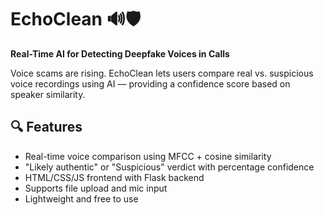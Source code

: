# EchoClean 🔊🛡️

**Real-Time AI for Detecting Deepfake Voices in Calls**

Voice scams are rising. EchoClean lets users compare real vs. suspicious voice recordings using AI — providing a confidence score based on speaker similarity.

## 🔍 Features
- Real-time voice comparison using MFCC + cosine similarity
- "Likely authentic" or "Suspicious" verdict with percentage confidence
- HTML/CSS/JS frontend with Flask backend
- Supports file upload and mic input
- Lightweight and free to use
